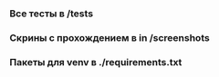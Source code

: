 ### Все тесты в /tests
### Скрины с прохождением в in /screenshots
### Пакеты для venv в ./requirements.txt
